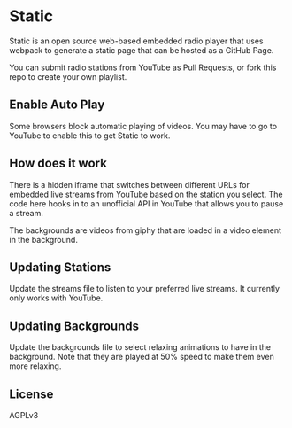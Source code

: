 # Static

Static is an open source web-based embedded radio player that uses webpack to generate a static page that can be hosted as a GitHub Page.

You can submit radio stations from YouTube as Pull Requests, or fork this repo to create your own playlist.

## Enable Auto Play

Some browsers block automatic playing of videos. You may have to go to YouTube to enable this to get Static to work.

## How does it work

There is a hidden iframe that switches between different URLs for embedded live streams from YouTube based on the station you select. The code here hooks in to an unofficial API in YouTube that allows you to pause a stream.

The backgrounds are videos from giphy that are loaded in a video element in the background.

## Updating Stations

Update the streams file to listen to your preferred live streams. It currently only works with YouTube.

## Updating Backgrounds

Update the backgrounds file to select relaxing animations to have in the background. Note that they are played at 50% speed to make them even more relaxing.

## License
AGPLv3
